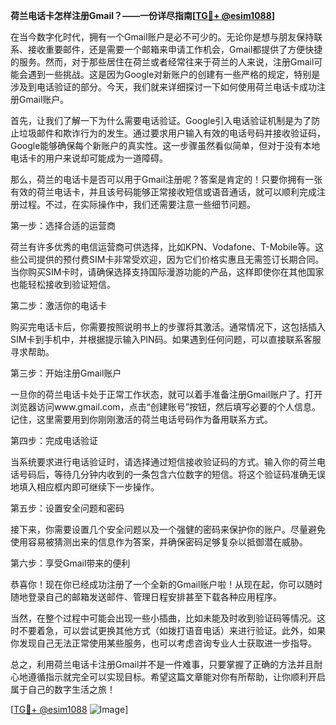 **荷兰电话卡怎样注册Gmail？——一份详尽指南[[TG💪+ @esim1088](https://t.me/s/esim1088)]**

在当今数字化时代，拥有一个Gmail账户是必不可少的。无论你是想与朋友保持联系、接收重要邮件，还是需要一个邮箱来申请工作机会，Gmail都提供了方便快捷的服务。然而，对于那些居住在荷兰或者经常往来于荷兰的人来说，注册Gmail可能会遇到一些挑战。这是因为Google对新账户的创建有一些严格的规定，特别是涉及到电话验证的部分。今天，我们就来详细探讨一下如何使用荷兰电话卡成功注册Gmail账户。

首先，让我们了解一下为什么需要电话验证。Google引入电话验证机制是为了防止垃圾邮件和欺诈行为的发生。通过要求用户输入有效的电话号码并接收验证码，Google能够确保每个新账户的真实性。这一步骤虽然看似简单，但对于没有本地电话卡的用户来说却可能成为一道障碍。

那么，荷兰的电话卡是否可以用于Gmail注册呢？答案是肯定的！只要你拥有一张有效的荷兰电话卡，并且该号码能够正常接收短信或语音通话，就可以顺利完成注册过程。不过，在实际操作中，我们还需要注意一些细节问题。

第一步：选择合适的运营商

荷兰有许多优秀的电信运营商可供选择，比如KPN、Vodafone、T-Mobile等。这些公司提供的预付费SIM卡非常受欢迎，因为它们价格实惠且无需签订长期合同。当你购买SIM卡时，请确保选择支持国际漫游功能的产品，这样即使你在其他国家也能轻松接收到验证短信。

第二步：激活你的电话卡

购买完电话卡后，你需要按照说明书上的步骤将其激活。通常情况下，这包括插入SIM卡到手机中，并根据提示输入PIN码。如果遇到任何问题，可以直接联系客服寻求帮助。

第三步：开始注册Gmail账户

一旦你的荷兰电话卡处于正常工作状态，就可以着手准备注册Gmail账户了。打开浏览器访问www.gmail.com，点击“创建账号”按钮，然后填写必要的个人信息。记住，这里需要用到你刚刚激活的荷兰电话号码作为备用联系方式。

第四步：完成电话验证

当系统要求进行电话验证时，请选择通过短信接收验证码的方式。输入你的荷兰电话号码后，等待几分钟内收到的一条包含六位数字的短信。将这个验证码准确无误地填入相应框内即可继续下一步操作。

第五步：设置安全问题和密码

接下来，你需要设置几个安全问题以及一个强健的密码来保护你的账户。尽量避免使用容易被猜测出来的信息作为答案，并确保密码足够复杂以抵御潜在威胁。

第六步：享受Gmail带来的便利

恭喜你！现在你已经成功注册了一个全新的Gmail账户啦！从现在起，你可以随时随地登录自己的邮箱发送邮件、管理日程安排甚至下载各种应用程序。

当然，在整个过程中可能会出现一些小插曲，比如未能及时收到验证码等情况。这时不要着急，可以尝试更换其他方式（如拨打语音电话）来进行验证。此外，如果你发现自己无法正常使用某些服务，也可以考虑咨询专业人士获取进一步指导。

总之，利用荷兰电话卡注册Gmail并不是一件难事，只要掌握了正确的方法并且耐心地遵循指示就完全可以实现目标。希望这篇文章能对你有所帮助，让你顺利开启属于自己的数字生活之旅！

[[TG💪+ @esim1088](https://t.me/s/esim1088) ![Image](https://i.postimg.cc/4NQfJmqS/Snipaste-2025-05-13-00-14-12.png)]